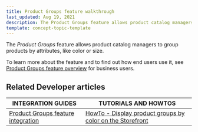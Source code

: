 ```yaml
---
title: Product Groups feature walkthrough
last_updated: Aug 19, 2021
description: The Product Groups feature allows product catalog managers to group products by attributes, like color or size.
template: concept-topic-template
---
```


The _Product Groups_ feature allows product catalog managers to group products by attributes, like color or size.


To learn more about the feature and to find out how end users use it, see [Product Groups feature overview](/docs/scos/user/features/{{page.version}}/product-groups-feature-overview.html) for business users.


## Related Developer articles

|INTEGRATION GUIDES | TUTORIALS AND HOWTOS |
|---------|---------|
| [Product Groups feature integration](/docs/scos/dev/feature-integration-guides/{{page.version}}/product-groups-feature-integration.html) | [HowTo - Display product groups by color on the Storefront](/docs/scos/dev/tutorials-and-howtos/howtos/feature-howtos/howto-display-product-groups-by-color-on-the-storefront.html)  |
